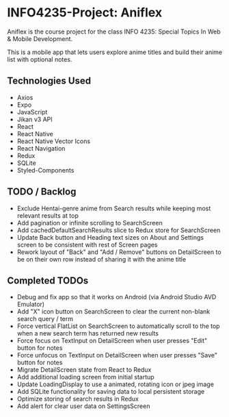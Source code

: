 # INFO4235-Project: Aniflex

Aniflex is the course project for the class INFO 4235: Special Topics In Web & Mobile Development.

This is a mobile app that lets users explore anime titles and build their anime list with optional notes.

## Technologies Used

- Axios
- Expo
- JavaScript
- Jikan v3 API
- React
- React Native
- React Native Vector Icons
- React Navigation
- Redux
- SQLite
- Styled-Components

## TODO / Backlog

- Exclude Hentai-genre anime from Search results while keeping most relevant results at top
- Add pagination or infinite scrolling to SearchScreen
- Add cachedDefaultSearchResults slice to Redux store for SearchScreen
- Update Back button and Heading text sizes on About and Settings screen to be consistent with rest of Screen pages
- Rework layout of "Back" and "Add / Remove" buttons on DetailScreen to be on their own row instead of sharing it with the anime title

## Completed TODOs

- Debug and fix app so that it works on Android (via Android Studio AVD Emulator)
- Add "X" icon button on SearchScreen to clear the current non-blank search query / term
- Force vertical FlatList on SearchScreen to automatically scroll to the top when a new search term has returned new results
- Force focus on TextInput on DetailScreen when user presses "Edit" button for notes
- Force unfocus on TextInput on DetailScreen when user presses "Save" button for notes
- Migrate DetailScreen state from React to Redux
- Add additional loading screen from initial startup
- Update LoadingDisplay to use a animated, rotating icon or jpeg image
- Add SQLite functionality for saving data to local persistent storage
- Optimize storing of search results in Redux
- Add alert for clear user data on SettingsScreen
